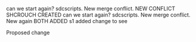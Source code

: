 can we start again? sdcscripts. New merge conflict. NEW CONFLICT SHCROUCH CREATED
can we start again? sdcscripts. New merge conflict. New again
BOTH ADDED
s1 added
change to see

Proposed change
